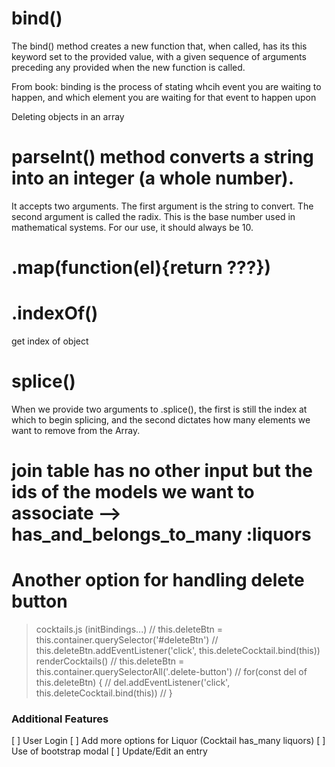 # bind()
The bind() method creates a new function that, when called, has its this keyword set to the provided value, with a given sequence of arguments preceding any provided when the new function is called.

From book: binding is the process of stating whcih event you are waiting to happen, and which element you are waiting for that event to happen upon

Deleting objects in an array
# parseInt() method converts a string into an integer (a whole number).
It accepts two arguments. The first argument is the string to convert. The second argument is called the radix. This is the base number used in mathematical systems. For our use, it should always be 10.
# .map(function(el){return ???})
# .indexOf() 
get index of object
# splice()
When we provide two arguments to .splice(), the first is still the index at which to begin splicing, and the second dictates how many elements we want to remove from the Array.

# join table has no other input but the ids of the models we want to associate --> has_and_belongs_to_many :liquors

# Another option for handling delete button
> cocktails.js (initBindings...)
        // this.deleteBtn = this.container.querySelector('#deleteBtn')
        // this.deleteBtn.addEventListener('click', this.deleteCocktail.bind(this))
> renderCocktails()
        // this.deleteBtn = this.container.querySelectorAll('.delete-button')
        // for(const del of this.deleteBtn) {
        //     del.addEventListener('click', this.deleteCocktail.bind(this))
        // }



### Additional Features
[ ] User Login
[ ] Add more options for Liquor (Cocktail has_many liquors)
[ ] Use of bootstrap modal
[ ] Update/Edit an entry